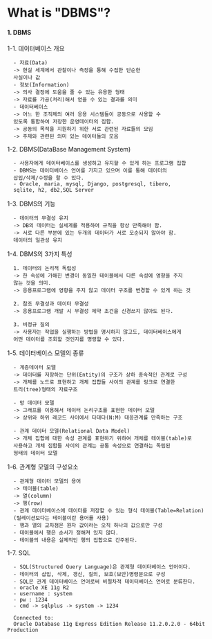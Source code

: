 # What is "DBMS"?

#### 1. DBMS

1-1. 데이터베이스 개요

      - 자료(Data)
      -> 현실 세계에서 관찰이나 측정을 통해 수집한 단순한 
      사실이나 값
      - 정보(Information)
      -> 의사 결정에 도움을 줄 수 있는 유용한 형태
      -> 자료를 가공(처리)해서 얻을 수 있는 결과를 의미
      - 데이터베이스
      -> 어느 한 조직체의 여러 응용 시스템들이 공동으로 사용할 수 
      있도록 통합하여 저장한 운영데이터의 집합.
      -> 공동의 목적을 지원하기 위한 서로 관련된 자료들의 모임
      -> 주제와 관련된 의미 있는 데이터들의 모음

  1-2. DBMS(DataBase Management System)

      - 사용자에게 데이터베이스를 생성하고 유지할 수 있게 하는 프로그램 집합
      - DBMS는 데이터베이스 언어를 가지고 있으며 이를 통해 데이터의
      삽입/삭제/수정을 할 수 있다.
      - Oracle, maria, mysql, Django, postgresql, tibero, 
      sqlite, h2, db2,SQL Server

  1-3. DBMS의 기능

      - 데이터의 무결성 유지
      -> DB의 데이터는 실세계를 적용하여 규칙을 항상 만족해야 함.
      -> 서로 다른 부분에 있는 두개의 데이터가 서로 모순되지 않아야 함.
      데이터의 일관성 유지 

  1-4. DBMS의 3가지 특성

      1. 데이터의 논리적 독립성
      -> 한 속성에 가해진 변경이 동일한 테이블에서 다른 속성에 영향을 주지 
      않는 것을 의미.
      -> 응용프로그램에 영향을 주지 않고 데이터 구조를 변경할 수 있게 하는 것

      2. 참조 무결성과 데이터 무결성
      -> 응용프로그램 개발 시 무결성 제약 조건을 신경쓰지 않아도 된다.

      3. 비정규 질의
      -> 사용자는 작업을 실행하는 방법을 명시하지 않고도, 데이터베이스에게
      어떤 데이터를 조회할 것인지를 명령할 수 있다.

  1-5. 데이터베이스 모델의 종류

      - 계층데이터 모델
      -> 데이터를 저장하는 단위(Entity)의 구조가 상하 종속적인 관계로 구성
      -> 개체를 노드로 표현하고 개체 집합들 사이의 관계를 링크로 연결한
      트리(tree)형태의 자료구조

      - 망 데이터 모델
      -> 그래프를 이용해서 데이터 논리구조를 표현한 데이터 모델
      -> 상위와 하위 레코드 사이에서 다대다(N:M) 대응관계를 만족하는 구조

      - 관계 데이터 모델(Relational Data Model)
      -> 개체 집합에 대한 속성 관계를 표현하기 위하여 개체를 테이블(table)로
      사용하고 개체 집합들 사이의 관계는 공통 속성으로 연결하는 독립된
      형태의 데이터 모델

  1-6. 관계형 모델의 구성요소

      - 관계형 데이터 모델의 용어
      -> 테이블(table)
      -> 열(column)
      -> 행(row)
      - 관계 데이터베이스에 데이터를 저장할 수 있는 형식 테이블(Table=Relation)
      (릴레이션보다는 테이블이란 용어를 사용)
      - 행과 열의 교차점은 원자 값이라는 오직 하나의 값으로만 구성
      - 테이블에서 행은 순서가 정해져 있지 않다.
      - 테이블의 내용은 실제적인 행의 집합으로 간주된다.

  1-7. SQL

      - SQL(Structured Query Language)은 관계형 데이터베이스 언어이다.
      - 데이터의 삽입, 삭제, 갱신, 질의, 보호(보안)명령문으로 구성
      - SQL은 관계 데이터베이스 언어로써 비절차적 데이터베이스 언어로 분류한다.
      - oracle XE 11g R2
      - username : system
      - pw : 1234
      - cmd -> sqlplus -> system -> 1234

      Connected to:
      Oracle Database 11g Express Edition Release 11.2.0.2.0 - 64bit Production
